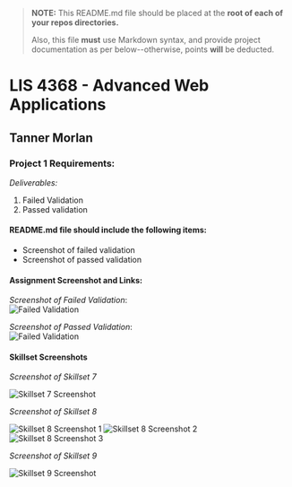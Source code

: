 > **NOTE:** This README.md file should be placed at the **root of each of your repos directories.**
>
>Also, this file **must** use Markdown syntax, and provide project documentation as per below--otherwise, points **will** be deducted.
>

# LIS 4368 - Advanced Web Applications

## Tanner Morlan

### Project 1 Requirements:

*Deliverables:*

1. Failed Validation
1. Passed validation

#### README.md file should include the following items:

* Screenshot of failed validation
* Screenshot of passed validation


#### Assignment Screenshot and Links:
*Screenshot of Failed Validation*: <br />
![Failed Validation](img/failed-validation.png "Failed validation")

*Screenshot of Passed Validation*: <br />
![Failed Validation](img/passed-validation.png "Passed validation")

#### Skillset Screenshots

*Screenshot of Skillset 7*

![Skillset 7 Screenshot](img/skillset-7.png)

*Screenshot of Skillset 8*

![Skillset 8 Screenshot 1](img/skillset-8_1.png)
![Skillset 8 Screenshot 2](img/skillset-8_2.png)
![Skillset 8 Screenshot 3](img/skillset-8_3.png)

*Screenshot of Skillset 9*

![Skillset 9 Screenshot](img/skillset-9.png)